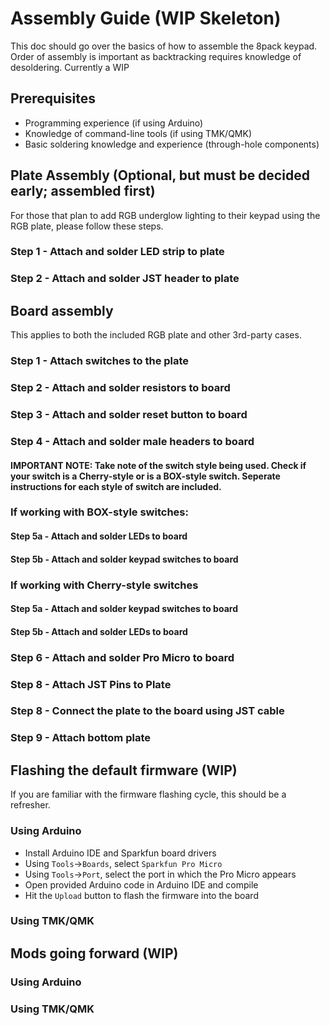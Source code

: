 # Assembly Guide (WIP Skeleton)
This doc should go over the basics of how to assemble the 8pack keypad. Order of assembly is important as backtracking  requires knowledge of desoldering. Currently a WIP

## Prerequisites
* Programming experience (if using Arduino)
* Knowledge of command-line tools (if using TMK/QMK)
* Basic soldering knowledge and experience (through-hole components)

## Plate Assembly (Optional, but must be decided early; assembled first)
For those that plan to add RGB underglow lighting to their keypad using the RGB plate, please follow these steps.

### Step 1 - Attach and solder LED strip to plate

### Step 2 - Attach and solder JST header to plate

## Board assembly
This applies to both the included RGB plate and other 3rd-party cases.

### Step 1 - Attach switches to the plate

### Step 2 - Attach and solder resistors to board

### Step 3 - Attach and solder reset button to board

### Step 4 - Attach and solder male headers to board

#### IMPORTANT NOTE: Take note of the switch style being used. Check if your switch is a Cherry-style or is a BOX-style switch. Seperate instructions for each style of switch are included.

### If working with BOX-style switches:

#### Step 5a - Attach and solder LEDs to board

#### Step 5b - Attach and solder keypad switches to board

### If working with Cherry-style switches

#### Step 5a - Attach and solder keypad switches to board

#### Step 5b - Attach and solder LEDs to board

### Step 6 - Attach and solder Pro Micro to board

### Step 8 - Attach JST Pins to Plate

### Step 8 - Connect the plate to the board using JST cable

### Step 9 - Attach bottom plate

## Flashing the default firmware (WIP)
If you are familiar with the firmware flashing cycle, this should be a refresher.

### Using Arduino 
* Install Arduino IDE and Sparkfun board drivers
* Using `Tools`->`Boards`, select `Sparkfun Pro Micro`
* Using `Tools`->`Port`, select the port in which the Pro Micro appears
* Open provided Arduino code in Arduino IDE and compile
* Hit the `Upload` button to flash the firmware into the board

### Using TMK/QMK


## Mods going forward (WIP)

### Using Arduino

### Using TMK/QMK









